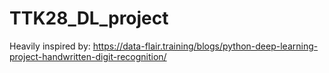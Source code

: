 # TTK28_DL_project

Heavily inspired by: https://data-flair.training/blogs/python-deep-learning-project-handwritten-digit-recognition/